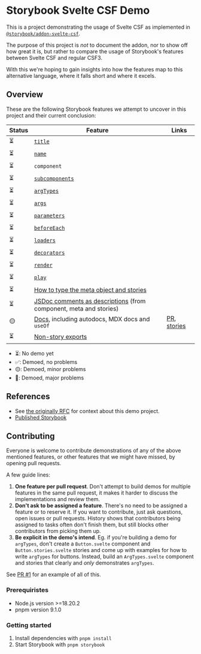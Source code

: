 # Storybook Svelte CSF Demo

This is a project demonstrating the usage of Svelte CSF as implemented in [`@storybook/addon-svelte-csf`](https://github.com/storybookjs/addon-svelte-csf).

The purpose of this project is _not_ to document the addon, nor to show off how great it is, but rather to compare the usage of Storybook's features between Svelte CSF and regular CSF3.

With this we're hoping to gain insights into how the features map to this alternative language, where it falls short and where it excels.

## Overview

These are the following Storybook features we attempt to uncover in this project and their current conclusion:

<!-- prettier-ignore-start -->

| Status | Feature | Links |
| ------ | ------- | ----- |
| ⏳     | [`title`](https://storybook.js.org/docs/writing-stories/naming-components-and-hierarchy#naming-stories) |  |
| ⏳     | [`name`](https://storybook.js.org/docs/writing-stories#rename-stories) |  |  |
| ⏳     | `component` |  |  |
| ⏳     | [`subcomponents`](https://storybook.js.org/docs/writing-stories/stories-for-multiple-components)  |  |  |
| ⏳     | [`argTypes`](https://storybook.js.org/docs/api/arg-types#argtypes)  |  |  |
| ⏳     | [`args`](https://storybook.js.org/docs/writing-stories/args)  |  |  |
| ⏳     | [`parameters`](https://storybook.js.org/docs/writing-stories/parameters)  |  |  |
| ⏳     | [`beforeEach`](https://storybook.js.org/docs/8.1/writing-stories/mocking-modules#using-mocked-modules-in-stories) |  |  |
| ⏳     | [`loaders`](https://storybook.js.org/docs/writing-stories/loaders)  |  |  |
| ⏳     | [`decorators`](https://storybook.js.org/docs/writing-stories/decorators)  |  |  |
| ⏳     | [`render`](https://storybook.js.org/docs/api/csf#custom-render-functions)  |  |  |
| ⏳     | [`play`](https://storybook.js.org/docs/writing-stories/play-function)  |  |  |
| ⏳     | [How to type the meta object and stories](https://storybook.js.org/docs/writing-stories/typescript)   |  |  |
| ⏳     | [JSDoc comments as descriptions](https://storybook.js.org/docs/api/doc-block-description#writing-descriptions) (from component, meta and stories)  |  |  |
| 🟡     | [Docs](https://storybook.js.org/docs/writing-docs/mdx), including autodocs, MDX docs and `useOf` | [PR](https://github.com/storybookjs/svelte-csf-demo/pull/1), [stories](https://main--663faba8e103e55dccd640dc.chromatic.com/?path=/docs/docs) |
| ⏳     | [Non-story exports](https://storybook.js.org/docs/api/csf#non-story-exports)  |  |  |

<!-- prettier-ignore-end -->

- ⏳: No demo yet
- ✅: Demoed, no problems
- 🟡: Demoed, minor problems
- 🔴: Demoed, major problems

## References

- See [the originally RFC](https://github.com/storybookjs/storybook/discussions/27092) for context about this demo project.
- [Published Storybook](https://main--663faba8e103e55dccd640dc.chromatic.com)

## Contributing

Everyone is welcome to contribute demonstrations of any of the above mentioned features, or other features that we might have missed, by opening pull requests.

A few guide lines:

1. **One feature per pull request**. Don't attempt to build demos for multiple features in the same pull request, it makes it harder to discuss the implementations and review them.
2. **Don't ask to be assigned a feature**. There's no need to be assigned a feature or to reserve it. If you want to contribute, just ask questions, open issues or pull requests. History shows that contributors being assigned to tasks often don't finish them, but still blocks other contributors from picking them up.
3. **Be explicit in the demo's intend**. Eg. if you're building a demo for `argTypes`, don't create a `Button.svelte` component and `Button.stories.svelte` stories and come up with examples for how to write `argTypes` for buttons. Instead, build an `ArgTypes.svelte` component and stories that clearly and _only_ demonstrates `argTypes`.

See [PR #1](https://github.com/storybookjs/svelte-csf-demo/pull/1) for an example of all of this.

### Prerequiristes

- Node.js version >=18.20.2
- pnpm version 9.1.0

### Getting started

1. Install dependencies with `pnpm install`
2. Start Storybook with `pnpm storybook`
